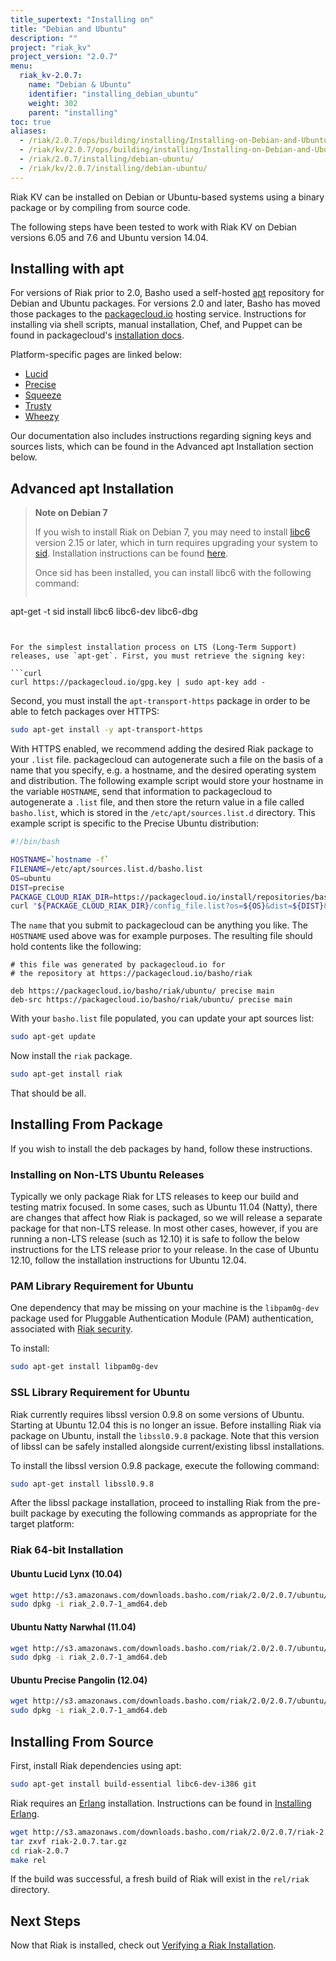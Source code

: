 ```yaml
---
title_supertext: "Installing on"
title: "Debian and Ubuntu"
description: ""
project: "riak_kv"
project_version: "2.0.7"
menu:
  riak_kv-2.0.7:
    name: "Debian & Ubuntu"
    identifier: "installing_debian_ubuntu"
    weight: 302
    parent: "installing"
toc: true
aliases:
  - /riak/2.0.7/ops/building/installing/Installing-on-Debian-and-Ubuntu
  - /riak/kv/2.0.7/ops/building/installing/Installing-on-Debian-and-Ubuntu
  - /riak/2.0.7/installing/debian-ubuntu/
  - /riak/kv/2.0.7/installing/debian-ubuntu/
---
```




[install source index]: /riak/kv/2.0.7/setup/installing/source/
[security index]: /riak/kv/2.0.7/using/security/
[install source erlang]: /riak/kv/2.0.7/setup/installing/source/erlang
[install verify]: /riak/kv/2.0.7/setup/installing/verify

Riak KV can be installed on Debian or Ubuntu-based systems using a binary
package or by compiling from source code.

The following steps have been tested to work with Riak KV on
Debian versions 6.05 and 7.6 and Ubuntu version 14.04.

## Installing with apt

For versions of Riak prior to 2.0, Basho used a self-hosted
[apt](http://en.wikipedia.org/wiki/Advanced_Packaging_Tool) repository
for Debian and Ubuntu packages. For versions 2.0 and later, Basho has
moved those packages to the
[packagecloud.io](https://packagecloud.io/basho/riak?filter=debs)
hosting service. Instructions for installing via shell scripts, manual
installation, Chef, and Puppet can be found in packagecloud's
[installation docs](https://packagecloud.io/basho/riak/install).

Platform-specific pages are linked below:

* [Lucid](https://packagecloud.io/basho/riak/packages/ubuntu/lucid/riak_2.0.7-1_amd64.deb)
* [Precise](https://packagecloud.io/basho/riak/packages/ubuntu/precise/riak_2.0.7-1_amd64.deb)
* [Squeeze](https://packagecloud.io/basho/riak/packages/debian/squeeze/riak_2.0.7-1_amd64.deb)
* [Trusty](https://packagecloud.io/basho/riak/packages/ubuntu/trusty/riak_2.0.7-1_amd64.deb)
* [Wheezy](https://packagecloud.io/basho/riak/packages/debian/wheezy/riak_2.0.7-1_amd64.deb)

Our documentation also includes instructions regarding signing keys and
sources lists, which can be found in the Advanced apt Installation section below.

## Advanced apt Installation

> **Note on Debian 7**
>
> If you wish to install Riak on Debian 7, you may need to install
[libc6](https://packages.debian.org/search?keywords=libc6) version 2.15 or
later, which in turn requires upgrading your system to
[sid](https://www.debian.org/releases/sid/). Installation instructions
can be found
[here](https://wiki.debian.org/DebianUnstable#How_do_I_install_Sid.3F).
>
> Once sid has been installed, you can install libc6 with the following
command:
>
>```bash
apt-get -t sid install libc6 libc6-dev libc6-dbg
```


For the simplest installation process on LTS (Long-Term Support)
releases, use `apt-get`. First, you must retrieve the signing key:

```curl
curl https://packagecloud.io/gpg.key | sudo apt-key add -
```

Second, you must install the `apt-transport-https` package in order to
be able to fetch packages over HTTPS:

```bash
sudo apt-get install -y apt-transport-https
```

With HTTPS enabled, we recommend adding the desired Riak package to your
`.list` file. packagecloud can autogenerate such a file on the basis of
a name that you specify, e.g. a hostname, and the desired operating
system and distribution. The following example script would store your
hostname in the variable `HOSTNAME`, send that information to
packagecloud to autogenerate a `.list` file, and then store the return
value in a file called `basho.list`, which is stored in the
`/etc/apt/sources.list.d` directory. This example script is specific to
the Precise Ubuntu distribution:

```bash
#!/bin/bash

HOSTNAME=`hostname -f`
FILENAME=/etc/apt/sources.list.d/basho.list
OS=ubuntu
DIST=precise
PACKAGE_CLOUD_RIAK_DIR=https://packagecloud.io/install/repositories/basho/riak
curl "${PACKAGE_CLOUD_RIAK_DIR}/config_file.list?os=${OS}&dist=${DIST}&name=${HOSTNAME}" > $FILENAME
```

The `name` that you submit to packagecloud can be anything you like. The
`HOSTNAME` used above was for example purposes. The resulting file
should hold contents like the following:

```
# this file was generated by packagecloud.io for
# the repository at https://packagecloud.io/basho/riak

deb https://packagecloud.io/basho/riak/ubuntu/ precise main
deb-src https://packagecloud.io/basho/riak/ubuntu/ precise main
```

With your `basho.list` file populated, you can update your apt sources
list:

```bash
sudo apt-get update
```

Now install the `riak` package.

```bash
sudo apt-get install riak
```

That should be all.

## Installing From Package

If you wish to install the deb packages by hand, follow these
instructions.

### Installing on Non-LTS Ubuntu Releases

Typically we only package Riak for LTS releases to keep our build and
testing matrix focused.  In some cases, such as Ubuntu 11.04 (Natty),
there are changes that affect how Riak is packaged, so we will release a
separate package for that non-LTS release. In most other cases, however,
if you are running a non-LTS release (such as 12.10) it is safe to
follow the below instructions for the LTS release prior to your release.
In the case of Ubuntu 12.10, follow the installation instructions for
Ubuntu 12.04.

### PAM Library Requirement for Ubuntu

One dependency that may be missing on your machine is the `libpam0g-dev`
package used for Pluggable Authentication Module (PAM) authentication,
associated with [Riak security][security index].

To install:

```bash
sudo apt-get install libpam0g-dev
```

### SSL Library Requirement for Ubuntu

Riak currently requires libssl version 0.9.8 on some versions of Ubuntu.
Starting at Ubuntu 12.04 this is no longer an issue. Before installing
Riak via package on Ubuntu, install the `libssl0.9.8` package. Note that
this version of libssl can be safely installed alongside
current/existing libssl installations.

To install the libssl version 0.9.8 package, execute the following
command:

```bash
sudo apt-get install libssl0.9.8
```

After the libssl package installation, proceed to installing Riak from
the pre-built package by executing the following commands as appropriate
for the target platform:

### Riak 64-bit Installation

#### Ubuntu Lucid Lynx (10.04)

```bash
wget http://s3.amazonaws.com/downloads.basho.com/riak/2.0/2.0.7/ubuntu/lucid/riak_2.0.7-1_amd64.deb
sudo dpkg -i riak_2.0.7-1_amd64.deb
```

#### Ubuntu Natty Narwhal (11.04)

```bash
wget http://s3.amazonaws.com/downloads.basho.com/riak/2.0/2.0.7/ubuntu/natty/riak_2.0.7-1_amd64.deb
sudo dpkg -i riak_2.0.7-1_amd64.deb
```

#### Ubuntu Precise Pangolin (12.04)

```bash
wget http://s3.amazonaws.com/downloads.basho.com/riak/2.0/2.0.7/ubuntu/precise/riak_2.0.7-1_amd64.deb
sudo dpkg -i riak_2.0.7-1_amd64.deb
```

## Installing From Source

First, install Riak dependencies using apt:

```bash
sudo apt-get install build-essential libc6-dev-i386 git
```

Riak requires an [Erlang](http://www.erlang.org/) installation.
Instructions can be found in [Installing Erlang][install source erlang].

```bash
wget http://s3.amazonaws.com/downloads.basho.com/riak/2.0/2.0.7/riak-2.0.7.tar.gz
tar zxvf riak-2.0.7.tar.gz
cd riak-2.0.7
make rel
```

If the build was successful, a fresh build of Riak will exist in the
`rel/riak` directory.

## Next Steps

Now that Riak is installed, check out [Verifying a Riak Installation][install verify].
